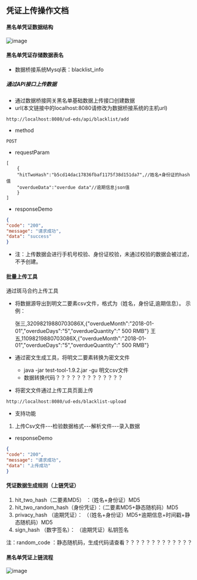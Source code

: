 ## 凭证上传操作文档

#### 黑名单凭证数据结构
![image](https://github.com/unitedata-org-public/UD-Release/blob/master/ud-eds/1.8.2/images/blacklist.png)

#### 黑名单凭证存储数据表名
* 数据桥接系统Mysql表：blacklist_info

##### 通过API接口上传数据
* 通过数据桥接网关黑名单基础数据上传接口创建数据
* url(本文链接中的localhost:8080请修改为数据桥接系统的主机url)
```
http://localhost:8080/ud-eds/api/blacklist/add
```
* method

```
POST
```
* requestParam

```
[
    {
    "hitTwoHash":"b5cd14dac17836fbaf1175f38d151da7",//姓名+身份证的hash值
    "overdueData":"overdue data"//逾期信息json值       
    }
]
```
* responseDemo

```json
{
"code": "200",
"message": "请求成功",
"data": "success"
}
```

* 注：上传数据会进行手机号校验、身份证校验，未通过校验的数据会被过滤，不予创建。

#### 批量上传工具
通过斑马合约上传工具
* 将数据源导出到明文二要素csv文件，格式为（姓名，身份证,逾期信息）。 示例：

    张三,32098219880703086X,{"overdueMonth":"2018-01-01","overdueDays":"5","overdueQuantity":" 500 RMB"}
    王五,11098219880703086X,{"overdueMonth":"2018-01-01","overdueDays":"5","overdueQuantity":" 500 RMB"}

* 通过密文生成工具，将明文二要素转换为密文文件
	* java -jar test-tool-1.9.2.jar -gu 明文csv文件
    * 数据转换代码？？？？？？？？？？？？？
* 将密文文件通过上传工具页面上传
```
http://localhost:8080/ud-eds/blacklist-upload
```
* 支持功能

1. 上传Csv文件---检验数据格式---解析文件---录入数据

* responseDemo

```json
{
"code": "200",
"message": "请求成功",
"data": "上传成功"
}
```

#### 凭证数据生成规则（上链凭证）
1. hit_two_hash（二要素MD5） ：（姓名+身份证）MD5
2. hit_two_random_hash（身份凭证）：（二要素MD5+静态随机码）MD5
3. privacy_hash （逾期凭证）： （（姓名+身份证）MD5+逾期信息+时间戳+静态随机码）MD5 
4. sign_hash （数字签名）： （逾期凭证）私钥签名

注：random_code ：静态随机码，生成代码请查看？？？？？？？？？？？？？

#### 黑名单凭证上链流程
![image](https://github.com/unitedata-org-public/UD-Release/blob/master/ud-eds/1.8.3/images/proof.png)

